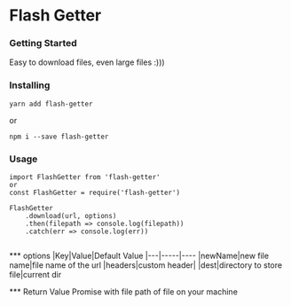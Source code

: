 # Flash Getter

### Getting Started

Easy to download files, even large files :)))

### Installing

```
yarn add flash-getter
```
or
```
npm i --save flash-getter
```

### Usage

```
import FlashGetter from 'flash-getter'
or
const FlashGetter = require('flash-getter')

FlashGetter
	.download(url, options)
	.then(filepath => console.log(filepath))
	.catch(err => console.log(err))


```


*** options
|Key|Value|Default Value
|---|-----|----
|newName|new file name|file name of the url
|headers|custom header|
|dest|directory to store file|current dir

*** Return Value
Promise with file path of file on your machine